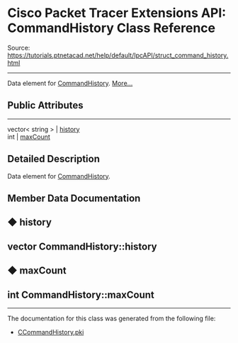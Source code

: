 # Cisco Packet Tracer Extensions API: CommandHistory Class Reference

Source: https://tutorials.ptnetacad.net/help/default/IpcAPI/struct_command_history.html

---

Data element for [CommandHistory](struct_command_history.html "Data element for CommandHistory."). [More...](struct_command_history.html#details)

##  Public Attributes  
  
---  
vector< string > | [history](struct_command_history.html#aa0cefedc108b310509a09906b91105dc)  
int | [maxCount](struct_command_history.html#a2ae18e98cf059f18696300689443b602)  
  
## Detailed Description

Data element for [CommandHistory](struct_command_history.html "Data element for CommandHistory."). 

## Member Data Documentation

## ◆ history

vector<string> CommandHistory::history  
---  
  
## ◆ maxCount

int CommandHistory::maxCount  
---  
  
* * *

The documentation for this class was generated from the following file:

  * [CCommandHistory.pki](_c_command_history_8pki.html)


